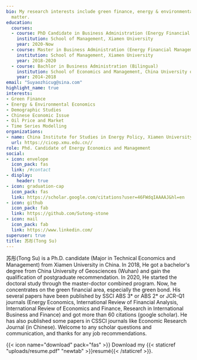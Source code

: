 ```yaml
---
bio: My research interests include green finance, energy & environmental economics and demographic studies.
  matter.
education:
  courses:
  - course: PhD Candidate in Business Administration (Energy Financial Management)
    institution: School of Management, Xiamen University
    year: 2020-Now
  - course: Master in Business Administration (Energy Financial Management)
    institution: School of Management, Xiamen University
    year: 2018-2020
  - course: Bachlor in Business Administration (Bilingual)
    institution: School of Economics and Management, China University of Geosciences (Wuhan)
    year: 2014-2018
email: "Suyaozhicug@sina.com"
highlight_name: true
interests:
- Green Finance
- Energy & Environmental Economics
- Demographic Studies
- Chinese Economic Issue
- Oil Price and Market
- Time Series Modelling
organizations:
- name: China Institute for Studies in Energy Policy, Xiamen University
  url: https://cicep.xmu.edu.cn//
role: Phd. Candidate of Energy Economics and Management
social:
- icon: envelope
  icon_pack: fas
  link: /#contact
- display:
    header: true
- icon: graduation-cap
  icon_pack: fas
  link: https://scholar.google.com/citations?user=46FWdqIAAAAJ&hl=en
- icon: github
  icon_pack: fab
  link: https://github.com/Sutong-stone
- icon: mail
  icon_pack: fab
  link: https://www.linkedin.com/
superuser: true
title: 苏彤(Tong Su)
---
```



苏彤(Tong Su) is a Ph.D. candidate (Major in Technical Economics and Management) from Xiamen University in China. In 2018, He got a bachelor's degree from China University of Geosciences (Wuhan) and gain the qualification of postgraduate recommendation. In 2020, He started the doctoral study through the master-doctor combined program. Now, he concentrates on the green financial area, especially the green bond. His several papers have been published by SSCI ABS 3* or ABS 2* or JCR-Q1 journals (Energy Economics, International Review of Financial Analysis, International Review of Economics and Finance, Research in International Business and Finance) and got more than 60 citations (google scholar). He has also published some papers in CSSCI journals like Economic Research Journal (in Chinese). Welcome to any scholar questions and communication, and thanks for any job recommendations.


{{< icon name="download" pack="fas" >}} Download my {{< staticref "uploads/resume.pdf" "newtab" >}}resumé{{< /staticref >}}.
